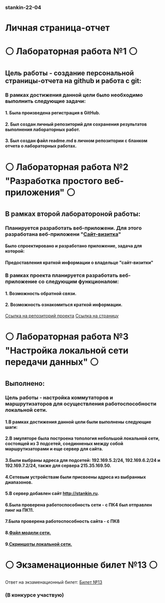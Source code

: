 ### stankin-22-04
# Личная страница-отчет

# ⚪️ Лабораторная работа №1 ⚪️
## Цель работы - создание персональной страницы-отчета на github и работа с git:
### В рамках достижения данной цели было необходимо выполнить следующие задачи:
#### 1. Была произведена регистрация в GitHub.
#### 2. Был создан личный репозиторий для сохранения результатов выполнения лабораторных работ.
#### 3. Был создан файл readme.md в личном репозитории с бланком отчета о лабораторных работах.



# ⚪️ Лабораторная работа №2 "Разработка простого веб-приложения" ⚪️
## В рамках второй лаборатороной работы:
### Планируется разработать веб-приложени. Для этого разработана веб-приложени  "[Сайт-визитка](https://saidazimm.github.io/newProject/)"
#### Было спроектировано и разработано приложение, задача для которой: 
#### Предоставления краткой информации о владельце "сайт-визитки"
### В рамках проекта планируется разработать веб-приложение со следующим функционалом:
#### 1. Возможность обратной связи.
#### 2. Возможность ознакомиться краткой информации.
[Ссылка на репозиторий проекта](https://github.com/SaidazimM/newProject)
[Ссылка на страницу](https://saidazimm.github.io/newProject/)
    

# ⚪️ Лабораторная работа №3 "Настройка локальной сети передачи данных" ⚪️
## Выполнено:
### Цель работы - настройка коммутаторов и маршрутизаторов для осуществления работоспособности локальной сети.

#### 1.В рамках достижения данной цели были выполнены следующие шаги:
#### 2.В эмуляторе была построена топология небольшой локальной сети, состоящей из 3 подсетей, соединненых между собой маршрутизаторами и еще сервер для сайта.
#### 3.Были выбраны адреса для подсетей: 192.169.5.2/24, 192.169.6.2/24 и 192.169.7.2/24, также для сервера 215.35.169.50.
#### 4.Сетевым устройствам были присвоены адреса из выбранных диапазонов.
#### 5.В сервер добавлен сайт http://stankin.ru.
#### 6.Была проверена работоспособность сети - с ПК4 был отправлен пинг на ПК11.
#### 7.Была проверена работоспособность сайта - с ПК8
#### 8.[Файл модели сети.](https://github.com/SaidazimM/stankin-22-04/blob/f278fbb131acf81f2ea2e2a91cb8d6753f3438a1/%D0%9C%D1%83%D1%80%D0%B0%D0%B4%D0%BE%D0%B2%20%D0%A1.%D0%A1.pkt)
#### 9.[Скриншоты локальной сети.](https://github.com/SaidazimM/stankin-22-04/tree/main/Cisco)

# ⚪️ Экзаменационные билет №13 ⚪️

Ответ на экзаменационный билет:
[Билет №13](https://github.com/stankin/inet-2022/wiki/exam13)
### (В конкурсе  участвую)
